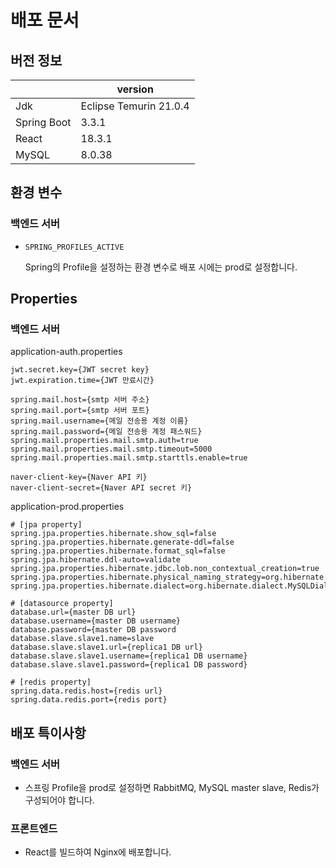 # 배포 문서

## 버전 정보
|             | version                |
|-------------|------------------------|
| Jdk         | Eclipse Temurin 21.0.4 |
| Spring Boot | 3.3.1                  |
| React       | 18.3.1                 |
| MySQL       | 8.0.38                 |

## 환경 변수

### 백엔드 서버

- `SPRING_PROFILES_ACTIVE`

  Spring의 Profile을 설정하는 환경 변수로 배포 시에는 prod로 설정합니다.

## Properties

### 백엔드 서버

application-auth.properties

```
jwt.secret.key={JWT secret key}
jwt.expiration.time={JWT 만료시간}

spring.mail.host={smtp 서버 주소}
spring.mail.port={smtp 서버 포트}
spring.mail.username={메일 전송용 계정 이름}
spring.mail.password={메일 전송용 계정 패스워드}
spring.mail.properties.mail.smtp.auth=true
spring.mail.properties.mail.smtp.timeout=5000
spring.mail.properties.mail.smtp.starttls.enable=true

naver-client-key={Naver API 키}
naver-client-secret={Naver API secret 키}
```

application-prod.properties

```
# [jpa property]
spring.jpa.properties.hibernate.show_sql=false
spring.jpa.properties.hibernate.generate-ddl=false
spring.jpa.properties.hibernate.format_sql=false
spring.jpa.hibernate.ddl-auto=validate
spring.jpa.properties.hibernate.jdbc.lob.non_contextual_creation=true
spring.jpa.properties.hibernate.physical_naming_strategy=org.hibernate.boot.model.naming.CamelCaseToUnderscoresNamingStrategy
spring.jpa.properties.hibernate.dialect=org.hibernate.dialect.MySQLDialect

# [datasource property]
database.url={master DB url}
database.username={master DB username}
database.password={master DB password
database.slave.slave1.name=slave
database.slave.slave1.url={replica1 DB url}
database.slave.slave1.username={replica1 DB username}
database.slave.slave1.password={replica1 DB password}

# [redis property]
spring.data.redis.host={redis url}
spring.data.redis.port={redis port}
```

## 배포 특이사항

### 백엔드 서버

- 스프링 Profile을 prod로 설정하면 RabbitMQ, MySQL master slave, Redis가 구성되어야 합니다.

### 프론트엔드

- React를 빌드하여 Nginx에 배포합니다.